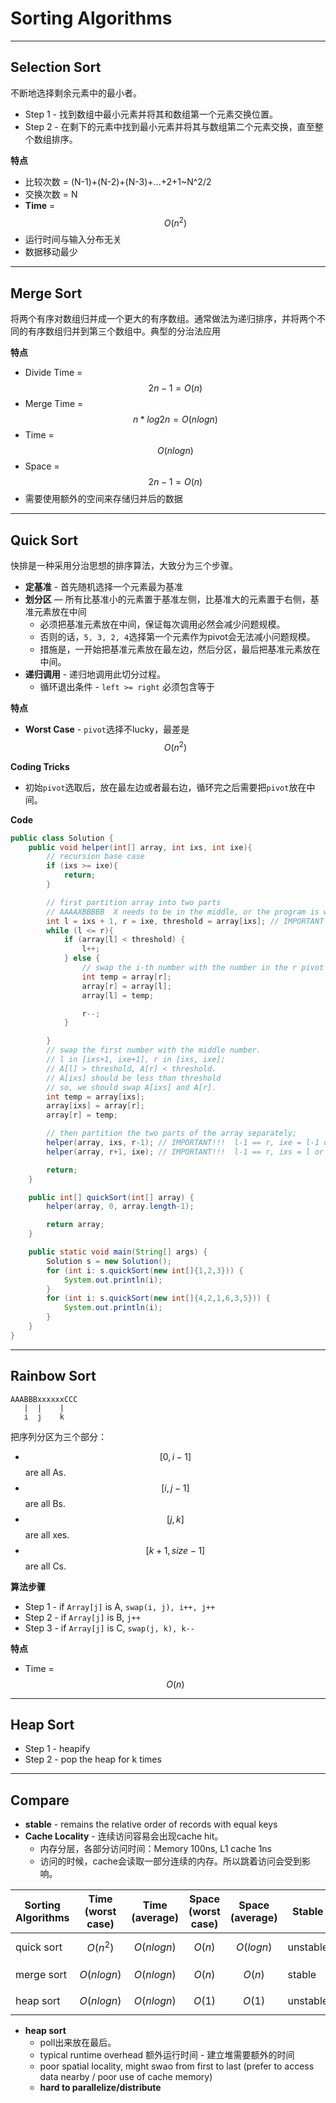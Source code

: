 <extoc></extoc>

# Sorting Algorithms

-----
## Selection Sort
不断地选择剩余元素中的最小者。

- Step 1 - 找到数组中最小元素并将其和数组第一个元素交换位置。
- Step 2 - 在剩下的元素中找到最小元素并将其与数组第二个元素交换，直至整个数组排序。

__特点__

- 比较次数 = (N-1)+(N-2)+(N-3)+...+2+1~N^2/2
- 交换次数 = N
- **Time** = $$O(n^2)$$
- 运行时间与输入分布无关
- 数据移动最少

-----
## Merge Sort
将两个有序对数组归并成一个更大的有序数组。通常做法为递归排序，并将两个不同的有序数组归并到第三个数组中。典型的分治法应用


__特点__

- Divide Time = $$2n-1 = O(n)$$
- Merge Time = $$n * log2n = O(nlogn)$$
- Time = $$O(nlogn)$$
- Space = $$2n-1 = O(n)$$
- 需要使用额外的空间来存储归并后的数据

-----
## Quick Sort
快排是一种采用分治思想的排序算法，大致分为三个步骤。

- **定基准** - 首先随机选择一个元素最为基准
- **划分区** — 所有比基准小的元素置于基准左侧，比基准大的元素置于右侧，基准元素放在中间
    - 必须把基准元素放在中间，保证每次调用必然会减少问题规模。
    - 否则的话，`5, 3, 2, 4`选择第一个元素作为pivot会无法减小问题规模。
    - 措施是，一开始把基准元素放在最左边，然后分区，最后把基准元素放在中间。
- **递归调用** - 递归地调用此切分过程。
    - 循环退出条件 - `left >= right` 必须包含等于

__特点__

- **Worst Case** - `pivot`选择不lucky，最差是$$O(n^2)$$

__Coding Tricks__

- 初始`pivot`选取后，放在最左边或者最右边，循环完之后需要把`pivot`放在中间。


__Code__

```java
public class Solution {
    public void helper(int[] array, int ixs, int ixe){
        // recursion base case
        if (ixs >= ixe){
            return;
        }

        // first partition array into two parts
        // AAAAXBBBBB  X needs to be in the middle, or the program is wrong.
        int l = ixs + 1, r = ixe, threshold = array[ixs]; // IMPORTANT
        while (l <= r){
            if (array[l] < threshold) {
                l++;
            } else {
                // swap the i-th number with the number in the r pivot
                int temp = array[r];
                array[r] = array[l];
                array[l] = temp;

                r--;
            }

        }
        // swap the first number with the middle number.
        // l in [ixs+1, ixe+1], r in [ixs, ixe];
        // A[l] > threshold, A[r] < threshold.
        // A[ixs] should be less than threshold
        // so, we should swap A[ixs] and A[r].
        int temp = array[ixs];
        array[ixs] = array[r];
        array[r] = temp;

        // then partition the two parts of the array separately;
        helper(array, ixs, r-1); // IMPORTANT!!!  l-1 == r, ixe = l-1 or r
        helper(array, r+1, ixe); // IMPORTANT!!!  l-1 == r, ixs = l or r+1

        return;
    }

    public int[] quickSort(int[] array) {
        helper(array, 0, array.length-1);

        return array;
    }

    public static void main(String[] args) {
        Solution s = new Solution();
        for (int i: s.quickSort(new int[]{1,2,3})) {
            System.out.println(i);
        }
        for (int i: s.quickSort(new int[]{4,2,1,6,3,5})) {
            System.out.println(i);
        }
    }
}
```

-----
## Rainbow Sort

```
AAABBBxxxxxxCCC
   |  |    |   
   i  j    k
```
把序列分区为三个部分：

- $$[0, i-1]$$ are all As.
- $$[i, j-1]$$ are all Bs.
- $$[j, k]$$ are all xes.
- $$[k+1, size-1]$$ are all Cs.

__算法步骤__

- Step 1 - if `Array[j]` is A, `swap(i, j), i++, j++`
- Step 2 - if `Array[j]` is B, `j++`
- Step 3 - if `Array[j]` is C, `swap(j, k), k--`

__特点__

- Time = $$O(n)$$


-----
## Heap Sort

- Step 1 - heapify
- Step 2 - pop the heap for k times

-----
## Compare

- **stable** - remains the relative order of records with equal keys
- **Cache Locality** - 连续访问容易会出现cache hit。
    - 内存分层，各部分访问时间：Memory 100ns, L1 cache 1ns
    - 访问的时候，cache会读取一部分连续的内存。所以跳着访问会受到影响。


Sorting Algorithms | Time (worst case) | Time (average) | Space (worst case) | Space (average)| Stable | Locality
----|----|----|----|----|----|----
quick sort | $$O(n^2)$$ | $$O(nlogn)$$ | $$O(n)$$ | $$O(logn)$$ | unstable | good
merge sort | $$O(nlogn)$$ | $$O(nlogn)$$ | $$O(n)$$ | $$O(n)$$ | stable | unknown
heap sort  | $$O(nlogn)$$ | $$O(nlogn)$$ | $$O(1)$$ | $$O(1)$$ | unstable | bad

- **heap sort**
    - poll出来放在最后。
    - typical runtime overhead 额外运行时间 - 建立堆需要额外的时间
    - poor spatial locality, might swao from first to last (prefer to access data nearby / poor use of cache memory)
    - **hard to parallelize/distribute**
